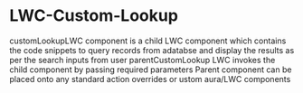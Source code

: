 # LWC-Custom-Lookup
customLookupLWC component is a child LWC component which contains the code snippets to query records from adatabse and display the results as per the search inputs from user
parentCustomLookup LWC invokes the child component by passing required parameters
Parent component can be placed onto any standard action overrides or ustom aura/LWC components
